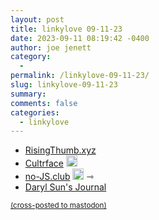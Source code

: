 ```yaml
---
layout: post
title: linkylove 09-11-23
date: 2023-09-11 08:19:42 -0400
author: joe jenett
category:
  - 
permalink: /linkylove-09-11-23/
slug: linkylove-09-11-23
summary: 
comments: false
categories:
  - linkylove
---
```

<ul class="linkylove">
	<li><a title="Aaron Leonard" href="https://risingthumb.xyz/">RisingThumb.xyz</a></li>
	<li><a title="Luke Alex Davis" href="https://cultrface.co.uk/">Cultrface</a> <a class="normaltext" title="source" href="https://blogroll.org/"><img src="https://iwebthings.joejenett.com/images/left-arrow.png" alt="" width="18"></a></li>
	<li><a title="created by Frank Homburg, maintained by shruub" href="https://no-js.club/">no-JS.club</a> <a class="normaltext" title="source" href="https://search.marginalia.nu/explore/random"><img src="https://iwebthings.joejenett.com/images/left-arrow.png" alt="" width="18"></a> <span title="led to site shown below">⇾</span></li>
	<li><a title="Daryl Sun" href="https://blog.darylsun.page/">Daryl Sun's Journal</a></li>
</ul>

<a href="https://brid.gy/publish/mastodon"><small>(cross-posted to mastodon)</small></a>